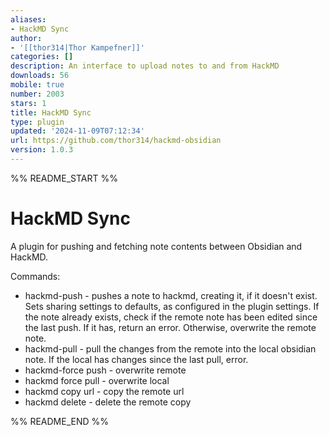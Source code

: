 ```yaml
---
aliases:
- HackMD Sync
author:
- '[[thor314|Thor Kampefner]]'
categories: []
description: An interface to upload notes to and from HackMD
downloads: 56
mobile: true
number: 2003
stars: 1
title: HackMD Sync
type: plugin
updated: '2024-11-09T07:12:34'
url: https://github.com/thor314/hackmd-obsidian
version: 1.0.3
---
```


%% README_START %%

# HackMD Sync
A plugin for pushing and fetching note contents between Obsidian and HackMD.

Commands:
* hackmd-push - pushes a note to hackmd, creating it, if it doesn't exist. Sets sharing settings to defaults, as configured in the plugin settings. If the note already exists, check if the remote note has been edited since the last push. If it has, return an error. Otherwise, overwrite the remote note.
* hackmd-pull - pull the changes from the remote into the local obsidian note. If the local has changes since the last pull, error.
* hackmd-force push - overwrite remote
* hackmd force pull - overwrite local
* hackmd copy url - copy the remote url
* hackmd delete - delete the remote copy
<!-- note to self: to release: -->
<!-- gh release create 1.0.0 --title "1.0.0" --notes "initial release of hackmd obsidian plugin" -->


%% README_END %%